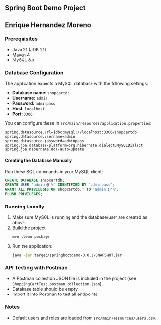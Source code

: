 ## Spring Boot Demo Project

## Enrique Hernandez Moreno

### Prerequisites

- Java 21 (JDK 21)
- Maven 4
- MySQL 8.x

### Database Configuration

The application expects a MySQL database with the following settings:

- **Database name:** `shopcartdb`
- **Username:** `admin`
- **Password:** `adminpass`
- **Host:** `localhost`
- **Port:** `3306`

You can configure these in `src/main/resources/application.properties`:

```
spring.datasource.url=jdbc:mysql://localhost:3306/shopcartdb
spring.datasource.username=admin
spring.datasource.password=adminpass
spring.jpa.database-platform=org.hibernate.dialect.MySQLDialect
spring.jpa.hibernate.ddl-auto=update
```

#### Creating the Database Manually

Run these SQL commands in your MySQL client:

```sql
CREATE DATABASE shopcartdb;
CREATE USER 'admin'@'%' IDENTIFIED BY 'adminpass';
GRANT ALL PRIVILEGES ON shopcartdb.* TO 'admin'@'%';
FLUSH PRIVILEGES;
```

### Running Locally

1. Make sure MySQL is running and the database/user are created as above.
2. Build the project:
   ```sh
   mvn clean package
   ```
3. Run the application:
   ```sh
   java -jar target/springbootdemo-0.0.1-SNAPSHOT.jar
   ```

### API Testing with Postman

- A Postman collection JSON file is included in the project (see `ShoppingCartTest.postman_collection.json`).
- Database table should be empty
- Import it into Postman to test all endpoints.

### Notes

- Default users and roles are loaded from `src/main/resources/users.csv`.
